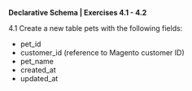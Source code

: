 **Declarative Schema | Exercises 4.1 - 4.2**

4.1 Create a new table pets with the following fields:
  * pet_id
  * customer_id (reference to Magento customer ID)
  * pet_name
  * created_at
  * updated_at